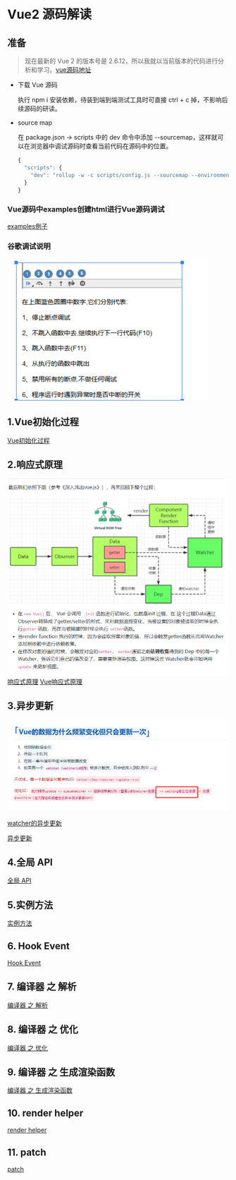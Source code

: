 # Vue2 源码解读
## 准备
>现在最新的 Vue 2 的版本号是 2.6.12，所以我就以当前版本的代码进行分析和学习。[vue源码地址](https://github.com/vuejs/vue)
* 下载 Vue 源码
  
  执行 npm i 安装依赖，待装到端到端测试工具时可直接 ctrl + c 掉，不影响后续源码的研读。

* source map
  
  在 package.json -> scripts 中的 dev 命令中添加 --sourcemap，这样就可以在浏览器中调试源码时查看当前代码在源码中的位置。

  ```js
  {
    "scripts": {
      "dev": "rollup -w -c scripts/config.js --sourcemap --environment TARGET:web-full-dev"
    }
  }
  ```

### Vue源码中examples创建html进行Vue源码调试
[examples例子](http://172.16.0.99:5500/vue-dev/examples/debug/index.html)


### 谷歌调试说明
![RBAC](../image/vue-sourceCode-1.png)

## 1.Vue初始化过程
[Vue初始化过程](https://juejin.cn/post/6950084496515399717)

## 2.响应式原理
![RBAC](../image/vue-sourceCode-3.png)
[响应式原理](https://juejin.cn/post/6950826293923414047)
[Vue响应式原理](https://zhuanlan.zhihu.com/p/88648401)

## 3.异步更新
![RBAC](../image/vue-sourceCode-2.png)

[watcher的异步更新](https://blog.csdn.net/ajh99990/article/details/100355011)

[异步更新](https://juejin.cn/post/6951568091893465102)

## 4.全局 API
[全局 API](https://juejin.cn/post/6952643167715852319)

## 5.实例方法
[实例方法](https://juejin.cn/post/6953503236254859294)

## 6. Hook Event
[Hook Event](https://juejin.cn/post/6954923081462710309)

## 7. 编译器 之 解析
[编译器 之 解析](https://juejin.cn/post/6959019076983209992)

## 8. 编译器 之 优化
[编译器 之 优化](https://juejin.cn/post/6960465810682806308)

## 9. 编译器 之 生成渲染函数
[编译器 之 生成渲染函数](https://juejin.cn/post/6961545472204865572)

## 10. render helper
[render helper](https://juejin.cn/post/6963048982079602696)

## 11. patch
[patch](https://juejin.cn/post/6964141635856760868)



